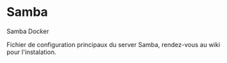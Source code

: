 # Samba
Samba Docker

Fichier de configuration principaux du server Samba, rendez-vous au wiki pour l'instalation.
